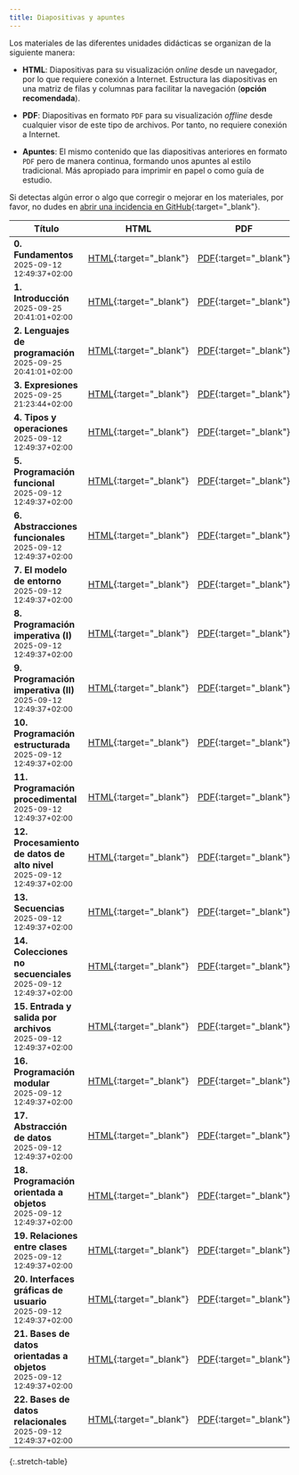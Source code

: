 ```yaml
---
title: Diapositivas y apuntes
---
```


Los materiales de las diferentes unidades didácticas se organizan de la siguiente manera:

- **HTML**: Diapositivas para su visualización *online* desde un navegador, por lo que requiere conexión a Internet. Estructura las diapositivas en una matriz de filas y columnas para facilitar la navegación (**opción recomendada**).

- **PDF**: Diapositivas en formato `PDF` para su visualización *offline* desde cualquier visor de este tipo de archivos. Por tanto, no requiere conexión a Internet.

- **Apuntes**: El mismo contenido que las diapositivas anteriores en formato `PDF` pero de manera continua, formando unos apuntes al estilo tradicional. Más apropiado para imprimir en papel o como guía de estudio.

Si detectas algún error o algo que corregir o mejorar en los materiales, por favor, no dudes en [abrir una incidencia en GitHub](https://github.com/ricpelo/pro/issues/new){:target="_blank"}.

| Título | HTML | PDF | Apuntes | Ejercicios | Prácticas |
| ------ |:----:|:---:|:-------:|:----------:|:---------:|
| <strong>0. Fundamentos</strong><br><small class="fecha" title="Última actualización">2025-09-12 12:49:37+02:00</small> | [HTML](slides/fundamentos.html){:target="_blank"} | [PDF](pdf/fundamentos.pdf){:target="_blank"} | [Apuntes](apuntes/fundamentos-apuntes.pdf){:target="_blank"} | 
| <strong>1. Introducción</strong><br><small class="fecha" title="Última actualización">2025-09-25 20:41:01+02:00</small> | [HTML](slides/introduccion.html){:target="_blank"} | [PDF](pdf/introduccion.pdf){:target="_blank"} | [Apuntes](apuntes/introduccion-apuntes.pdf){:target="_blank"} | [Ejercicios](ejercicios/introduccion-ejercicios.pdf){:target="_blank"}<br><small class="fecha" title="Última actualización">2025-09-12 12:49:37+02:00</small>
| <strong>2. Lenguajes de programación</strong><br><small class="fecha" title="Última actualización">2025-09-25 20:41:01+02:00</small> | [HTML](slides/lenguajes-de-programacion.html){:target="_blank"} | [PDF](pdf/lenguajes-de-programacion.pdf){:target="_blank"} | [Apuntes](apuntes/lenguajes-de-programacion-apuntes.pdf){:target="_blank"} |  | [Prácticas](practicas/lenguajes-de-programacion-practicas.pdf){:target="_blank"}<br><small class="fecha" title="Última actualización">2025-09-25 20:41:01+02:00</small>
| <strong>3. Expresiones</strong><br><small class="fecha" title="Última actualización">2025-09-25 21:23:44+02:00</small> | [HTML](slides/expresiones.html){:target="_blank"} | [PDF](pdf/expresiones.pdf){:target="_blank"} | [Apuntes](apuntes/expresiones-apuntes.pdf){:target="_blank"} | [Ejercicios](ejercicios/expresiones-ejercicios.pdf){:target="_blank"}<br><small class="fecha" title="Última actualización">2025-10-01 16:20:25+02:00</small>
| <strong>4. Tipos y operaciones</strong><br><small class="fecha" title="Última actualización">2025-09-12 12:49:37+02:00</small> | [HTML](slides/tipos-y-operaciones.html){:target="_blank"} | [PDF](pdf/tipos-y-operaciones.pdf){:target="_blank"} | [Apuntes](apuntes/tipos-y-operaciones-apuntes.pdf){:target="_blank"} | [Ejercicios](ejercicios/tipos-y-operaciones-ejercicios.pdf){:target="_blank"}<br><small class="fecha" title="Última actualización">2025-10-01 16:20:13+02:00</small>
| <strong>5. Programación funcional</strong><br><small class="fecha" title="Última actualización">2025-09-12 12:49:37+02:00</small> | [HTML](slides/programacion-funcional.html){:target="_blank"} | [PDF](pdf/programacion-funcional.pdf){:target="_blank"} | [Apuntes](apuntes/programacion-funcional-apuntes.pdf){:target="_blank"} | 
| <strong>6. Abstracciones funcionales</strong><br><small class="fecha" title="Última actualización">2025-09-12 12:49:37+02:00</small> | [HTML](slides/abstracciones-funcionales.html){:target="_blank"} | [PDF](pdf/abstracciones-funcionales.pdf){:target="_blank"} | [Apuntes](apuntes/abstracciones-funcionales-apuntes.pdf){:target="_blank"} | [Ejercicios](ejercicios/abstracciones-funcionales-ejercicios.pdf){:target="_blank"}<br><small class="fecha" title="Última actualización">2025-09-12 12:49:37+02:00</small>
| <strong>7. El modelo de entorno</strong><br><small class="fecha" title="Última actualización">2025-09-12 12:49:37+02:00</small> | [HTML](slides/el-modelo-de-entorno.html){:target="_blank"} | [PDF](pdf/el-modelo-de-entorno.pdf){:target="_blank"} | [Apuntes](apuntes/el-modelo-de-entorno-apuntes.pdf){:target="_blank"} | 
| <strong>8. Programación imperativa (I)</strong><br><small class="fecha" title="Última actualización">2025-09-12 12:49:37+02:00</small> | [HTML](slides/programacion-imperativa-i.html){:target="_blank"} | [PDF](pdf/programacion-imperativa-i.pdf){:target="_blank"} | [Apuntes](apuntes/programacion-imperativa-i-apuntes.pdf){:target="_blank"} | 
| <strong>9. Programación imperativa (II)</strong><br><small class="fecha" title="Última actualización">2025-09-12 12:49:37+02:00</small> | [HTML](slides/programacion-imperativa-ii.html){:target="_blank"} | [PDF](pdf/programacion-imperativa-ii.pdf){:target="_blank"} | [Apuntes](apuntes/programacion-imperativa-ii-apuntes.pdf){:target="_blank"} | [Ejercicios](ejercicios/programacion-imperativa-ii-ejercicios.pdf){:target="_blank"}<br><small class="fecha" title="Última actualización">2025-09-12 12:49:37+02:00</small>
| <strong>10. Programación estructurada</strong><br><small class="fecha" title="Última actualización">2025-09-12 12:49:37+02:00</small> | [HTML](slides/programacion-estructurada.html){:target="_blank"} | [PDF](pdf/programacion-estructurada.pdf){:target="_blank"} | [Apuntes](apuntes/programacion-estructurada-apuntes.pdf){:target="_blank"} | [Ejercicios](ejercicios/programacion-estructurada-ejercicios.pdf){:target="_blank"}<br><small class="fecha" title="Última actualización">2025-09-12 12:49:37+02:00</small>
| <strong>11. Programación procedimental</strong><br><small class="fecha" title="Última actualización">2025-09-12 12:49:37+02:00</small> | [HTML](slides/programacion-procedimental.html){:target="_blank"} | [PDF](pdf/programacion-procedimental.pdf){:target="_blank"} | [Apuntes](apuntes/programacion-procedimental-apuntes.pdf){:target="_blank"} | 
| <strong>12. Procesamiento de datos de alto nivel</strong><br><small class="fecha" title="Última actualización">2025-09-12 12:49:37+02:00</small> | [HTML](slides/procesamiento-de-datos-de-alto-nivel.html){:target="_blank"} | [PDF](pdf/procesamiento-de-datos-de-alto-nivel.pdf){:target="_blank"} | [Apuntes](apuntes/procesamiento-de-datos-de-alto-nivel-apuntes.pdf){:target="_blank"} | 
| <strong>13. Secuencias</strong><br><small class="fecha" title="Última actualización">2025-09-12 12:49:37+02:00</small> | [HTML](slides/secuencias.html){:target="_blank"} | [PDF](pdf/secuencias.pdf){:target="_blank"} | [Apuntes](apuntes/secuencias-apuntes.pdf){:target="_blank"} | 
| <strong>14. Colecciones no secuenciales</strong><br><small class="fecha" title="Última actualización">2025-09-12 12:49:37+02:00</small> | [HTML](slides/colecciones-no-secuenciales.html){:target="_blank"} | [PDF](pdf/colecciones-no-secuenciales.pdf){:target="_blank"} | [Apuntes](apuntes/colecciones-no-secuenciales-apuntes.pdf){:target="_blank"} | [Ejercicios](ejercicios/colecciones-no-secuenciales-ejercicios.pdf){:target="_blank"}<br><small class="fecha" title="Última actualización">2025-09-12 12:49:37+02:00</small>
| <strong>15. Entrada y salida por archivos</strong><br><small class="fecha" title="Última actualización">2025-09-12 12:49:37+02:00</small> | [HTML](slides/entrada-y-salida-por-archivos.html){:target="_blank"} | [PDF](pdf/entrada-y-salida-por-archivos.pdf){:target="_blank"} | [Apuntes](apuntes/entrada-y-salida-por-archivos-apuntes.pdf){:target="_blank"} | 
| <strong>16. Programación modular</strong><br><small class="fecha" title="Última actualización">2025-09-12 12:49:37+02:00</small> | [HTML](slides/programacion-modular.html){:target="_blank"} | [PDF](pdf/programacion-modular.pdf){:target="_blank"} | [Apuntes](apuntes/programacion-modular-apuntes.pdf){:target="_blank"} | [Ejercicios](ejercicios/programacion-modular-ejercicios.pdf){:target="_blank"}<br><small class="fecha" title="Última actualización">2025-09-12 12:49:37+02:00</small> | [Prácticas](practicas/programacion-modular-practicas.pdf){:target="_blank"}<br><small class="fecha" title="Última actualización">2025-09-12 12:49:37+02:00</small>
| <strong>17. Abstracción de datos</strong><br><small class="fecha" title="Última actualización">2025-09-12 12:49:37+02:00</small> | [HTML](slides/abstraccion-de-datos.html){:target="_blank"} | [PDF](pdf/abstraccion-de-datos.pdf){:target="_blank"} | [Apuntes](apuntes/abstraccion-de-datos-apuntes.pdf){:target="_blank"} | 
| <strong>18. Programación orientada a objetos</strong><br><small class="fecha" title="Última actualización">2025-09-12 12:49:37+02:00</small> | [HTML](slides/programacion-orientada-a-objetos.html){:target="_blank"} | [PDF](pdf/programacion-orientada-a-objetos.pdf){:target="_blank"} | [Apuntes](apuntes/programacion-orientada-a-objetos-apuntes.pdf){:target="_blank"} | [Ejercicios](ejercicios/programacion-orientada-a-objetos-ejercicios.pdf){:target="_blank"}<br><small class="fecha" title="Última actualización">2025-09-12 12:49:37+02:00</small>
| <strong>19. Relaciones entre clases</strong><br><small class="fecha" title="Última actualización">2025-09-12 12:49:37+02:00</small> | [HTML](slides/relaciones-entre-clases.html){:target="_blank"} | [PDF](pdf/relaciones-entre-clases.pdf){:target="_blank"} | [Apuntes](apuntes/relaciones-entre-clases-apuntes.pdf){:target="_blank"} | [Ejercicios](ejercicios/relaciones-entre-clases-ejercicios.pdf){:target="_blank"}<br><small class="fecha" title="Última actualización">2025-09-12 12:49:37+02:00</small>
| <strong>20. Interfaces gráficas de usuario</strong><br><small class="fecha" title="Última actualización">2025-09-12 12:49:37+02:00</small> | [HTML](slides/interfaces-graficas-de-usuario.html){:target="_blank"} | [PDF](pdf/interfaces-graficas-de-usuario.pdf){:target="_blank"} | [Apuntes](apuntes/interfaces-graficas-de-usuario-apuntes.pdf){:target="_blank"} | 
| <strong>21. Bases de datos orientadas a objetos</strong><br><small class="fecha" title="Última actualización">2025-09-12 12:49:37+02:00</small> | [HTML](slides/bases-de-datos-orientadas-a-objetos.html){:target="_blank"} | [PDF](pdf/bases-de-datos-orientadas-a-objetos.pdf){:target="_blank"} | [Apuntes](apuntes/bases-de-datos-orientadas-a-objetos-apuntes.pdf){:target="_blank"} | 
| <strong>22. Bases de datos relacionales</strong><br><small class="fecha" title="Última actualización">2025-09-12 12:49:37+02:00</small> | [HTML](slides/bases-de-datos-relacionales.html){:target="_blank"} | [PDF](pdf/bases-de-datos-relacionales.pdf){:target="_blank"} | [Apuntes](apuntes/bases-de-datos-relacionales-apuntes.pdf){:target="_blank"} | 
{:.stretch-table}
